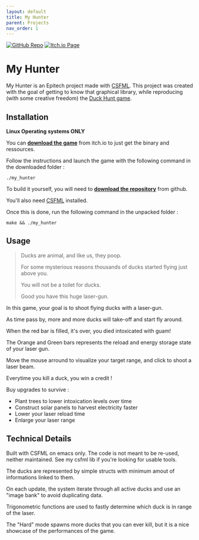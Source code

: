 ```yaml
---
layout: default
title: My Hunter
parent: Projects
nav_order: 1
---
```

[![GitHub Repo](https://img.shields.io/badge/GitHub-Check_the_repository-blue?style=for-the-badge&logo=github)](https://github.com/mathematisse/My_Hunter)
[![Itch.io Page](https://img.shields.io/badge/Itch.io-Download_the_game-red?style=for-the-badge&logo=itch.io)](https://mathematisse.itch.io/My_Hunter)

# My Hunter

My Hunter is an Epitech project made with [CSFML](https://www.sfml-dev.org/download/csfml/).
This project was created with the goal of getting to know that graphical library, while reproducing (with some creative freedom) the [Duck Hunt game](https://fr.wikipedia.org/wiki/Duck_Hunt).

## Installation

**Linux Operating systems ONLY**

You can **[download the game](https://mathematisse.itch.io/My_Hunter)** from itch.io to just get the binary and ressources.

Follow the instructions and launch the game with the following command in the downloaded folder :

``
./my_hunter
``

To build it yourself, you will need to **[download the repository](https://github.com/mathematisse/My_Hunter)** from github.

You'll also need [CSFML](https://www.sfml-dev.org/download/csfml/) installed.

Once this is done, run the following command in the unpacked folder :

``
make && ./my_hunter
``

## Usage

> Ducks are animal, and like us, they poop.
> 
> For some mysterious reasons thousands of ducks started flying just above you.
> 
> You will not be a toilet for ducks.
> 
> Good you have this huge laser-gun.

In this game, your goal is to shoot flying ducks with a laser-gun.

As time pass by, more and more ducks will take-off and start fly around.

When the red bar is filled, it's over, you died intoxicated with guam!

The Orange and Green bars represents the reload and energy storage state of your laser gun.

Move the mouse arround to visualize your target range, and click to shoot a laser beam.

Everytime you kill a duck, you win a credit !

Buy upgrades to survive :
- Plant trees to lower intoxication levels over time
- Construct solar panels to harvest electricity faster
- Lower your laser reload time
- Enlarge your laser range

## Technical Details

Built with CSFML on emacs only. The code is not meant to be re-used, neither maintained. See my csfml lib if you're looking for usable tools.

The ducks are represented by simple structs with minimum amout of informations linked to them.

On each update, the system iterate through all active ducks and use an "image bank" to avoid duplicating data.

Trigonometric functions are used to fastly determine which duck is in range of the laser.

The "Hard" mode spawns more ducks that you can ever kill, but it is a nice showcase of the performances of the game.
